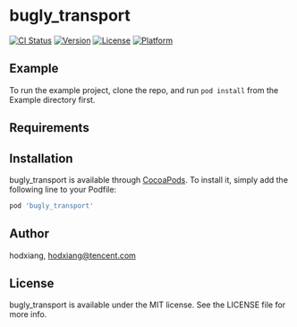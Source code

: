 # bugly_transport

[![CI Status](https://img.shields.io/travis/hodxiang/bugly_transport.svg?style=flat)](https://travis-ci.org/hodxiang/bugly_transport)
[![Version](https://img.shields.io/cocoapods/v/bugly_transport.svg?style=flat)](https://cocoapods.org/pods/bugly_transport)
[![License](https://img.shields.io/cocoapods/l/bugly_transport.svg?style=flat)](https://cocoapods.org/pods/bugly_transport)
[![Platform](https://img.shields.io/cocoapods/p/bugly_transport.svg?style=flat)](https://cocoapods.org/pods/bugly_transport)

## Example

To run the example project, clone the repo, and run `pod install` from the Example directory first.

## Requirements

## Installation

bugly_transport is available through [CocoaPods](https://cocoapods.org). To install
it, simply add the following line to your Podfile:

```ruby
pod 'bugly_transport'
```

## Author

hodxiang, hodxiang@tencent.com

## License

bugly_transport is available under the MIT license. See the LICENSE file for more info.
